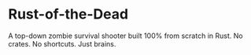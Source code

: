 # Rust-of-the-Dead
A top-down zombie survival shooter built 100% from scratch in Rust.   No crates. No shortcuts. Just brains.
